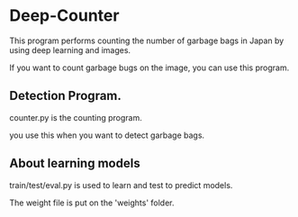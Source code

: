 # Deep-Counter
This program performs counting the number of garbage bags in Japan by using deep learning and images.

If you want to count garbage bugs on the image, you can use this program.

## Detection Program.
counter.py is the counting program.

you use this when you want to detect garbage bags.

## About learning models
train/test/eval.py is used to learn and test to predict models.

The weight file is put on the 'weights' folder.
